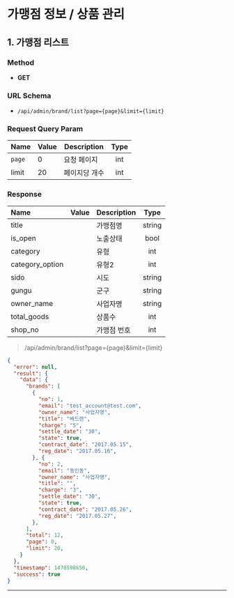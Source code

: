 # 가맹점 정보 / 상품 관리

## 1. 가맹점 리스트

### Method
- **GET**

### URL Schema
- `/api/admin/brand/list?page={page}&limit={limit}`

### Request Query Param

| Name | Value | Description | Type |
| :--- | ----- | ----------- | :--: |
| `page` | 0 | 요청 페이지 | int |
| limit | 20 | 페이지당 개수 | int |

### Response

| Name | Value | Description | Type |
| :--- | ----- | ----------- | :--: |
| title |  | 가맹점명 | string |
| is_open |  | 노출상태 | bool |
| category |  | 유형 | int |
| category_option |  | 유형2 | int |
| sido |  | 시도 | string |
| gungu |  | 군구 | string |
| owner_name |  | 사업자명 | string |
| total_goods |  | 상품수 | int |
| shop_no |  | 가맹점 번호 | int |

> /api/admin/brand/list?page={page}&limit={limit}

``` json
{
  "error": null,
  "result": {
    "data": {
      "brands": [
        {
          "no": 1,
          "email": "test_account@test.com",
          "owner_name": "사업자명",
          "title": "베드렌",
          "charge": "5",
          "settle_date": "30",
          "state": true,
          "contract_date": "2017.05.15",
          "reg_date": "2017.05.16",
        }, {
          "no": 2,
          "email": "동인동",
          "owner_name": "사업자명",
          "title": "",
          "charge": "3",
          "settle_date": "30",
          "state": true,
          "contract_date": "2017.05.26",
          "reg_date": "2017.05.27",
        },
      ],
      "total": 12,
      "page": 0,
      "limit": 20,
    }
  },
  "timestamp": 1478598656,
  "success": true
}
```
_ _ _